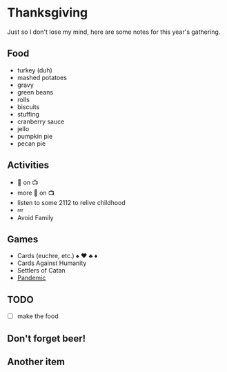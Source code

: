 # Thanksgiving

Just so I don't lose my mind, here are some notes for this year's gathering.

## Food

* turkey (duh)
* mashed potatoes
* gravy
* green beans
* rolls
* biscuits
* stuffing
* cranberry sauce
* jello
* pumpkin pie
* pecan pie

## Activities

* :football: on :tv:
* more :football: on :tv:
* listen to some 2112 to relive childhood
* :zzz:
* Avoid Family

## Games

* Cards (euchre, etc.) :spades: :hearts: :clubs: :diamonds:
* Cards Against Humanity
* Settlers of Catan
* [Pandemic](http://boardgamegeek.com/boardgame/30549/pandemic)

## TODO
 - [ ] make the food

## Don't forget beer!

## Another item
